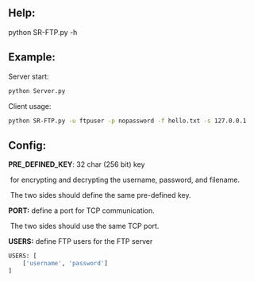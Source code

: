 ## Help: 

python SR-FTP.py -h



## Example:

Server start: 

```bash
python Server.py
```

Client usage: 

```bash
python SR-FTP.py -u ftpuser -p nopassword -f hello.txt -s 127.0.0.1
```



## Config:

**PRE_DEFINED_KEY**:  32 char (256 bit) key

​	for encrypting and decrypting the username, password, and filename. 

​	The two sides should define the same pre-defined key.



**PORT:**  define a port for TCP communication.

​	The two sides should use the same TCP port.



**USERS:** define FTP users for the FTP server 

```python
USERS: [
	['username', 'password'] 
]
```

